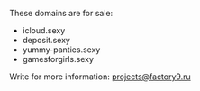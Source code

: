 These domains are for sale:
- icloud.sexy
- deposit.sexy
- yummy-panties.sexy
- gamesforgirls.sexy

Write for more information:
projects@factory9.ru
